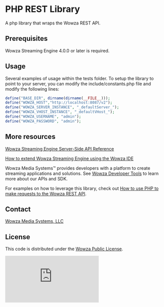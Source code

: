 # PHP REST Library
A php library that wraps the Wowza REST API.

## Prerequisites
Wowza Streaming Engine 4.0.0 or later is required.

## Usage
Several examples of usage within the tests folder. To setup the library to point to your server, you can modify the include/constants.php file and modify the following lines:

```PHP
define("BASE_DIR", dirname(dirname(__FILE__)));
define("WOWZA_HOST","http://localhost:8087/v2");
define("WOWZA_SERVER_INSTANCE", "_defaultServer_");
define("WOWZA_VHOST_INSTANCE", "_defaultVHost_");
define("WOWZA_USERNAME", "admin");
define("WOWZA_PASSWORD", "admin");
```

## More resources
[Wowza Streaming Engine Server-Side API Reference](https://www.wowza.com/resources/WowzaStreamingEngine_ServerSideAPI.pdf)

[How to extend Wowza Streaming Engine using the Wowza IDE](https://www.wowza.com/forums/content.php?759-How-to-extend-Wowza-Streaming-Engine-using-the-Wowza-IDE)

Wowza Media Systems™ provides developers with a platform to create streaming applications and solutions. See [Wowza Developer Tools](https://www.wowza.com/resources/developers) to learn more about our APIs and SDK.

For examples on how to leverage this library, check out [How to use PHP to make requests to the Wowza REST API](https://www.wowza.com/forums/content.php?872-How-to-use-PHP-to-make-requests-to-the-Wowza-REST-API).

## Contact
[Wowza Media Systems, LLC](https://www.wowza.com/contact)

## License
This code is distributed under the [Wowza Public License](https://github.com/WowzaMediaSystems/rest-library-php/blob/master/LICENSE.txt).

![alt tag](http://wowzalogs.com/stats/githubimage.php?plugin=rest-library-php)
